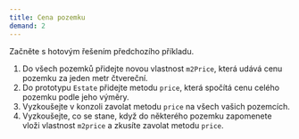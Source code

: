 ```yaml
---
title: Cena pozemku
demand: 2
---
```


Začněte s hotovým řešením předchozího příkladu.

1. Do všech pozemků přidejte novou vlastnost `m2Price`, která udává cenu pozemku za jeden metr čtvereční.
1. Do prototypu `Estate` přidejte metodu `price`, která spočítá cenu celého pozemku podle jeho výměry.
1. Vyzkoušejte v konzoli zavolat metodu `price` na všech vašich pozemcích.
1. Vyzkoušejte, co se stane, když do některého pozemku zapomenete vloži vlastnost `m2price` a zkusíte zavolat metodu `price`.
